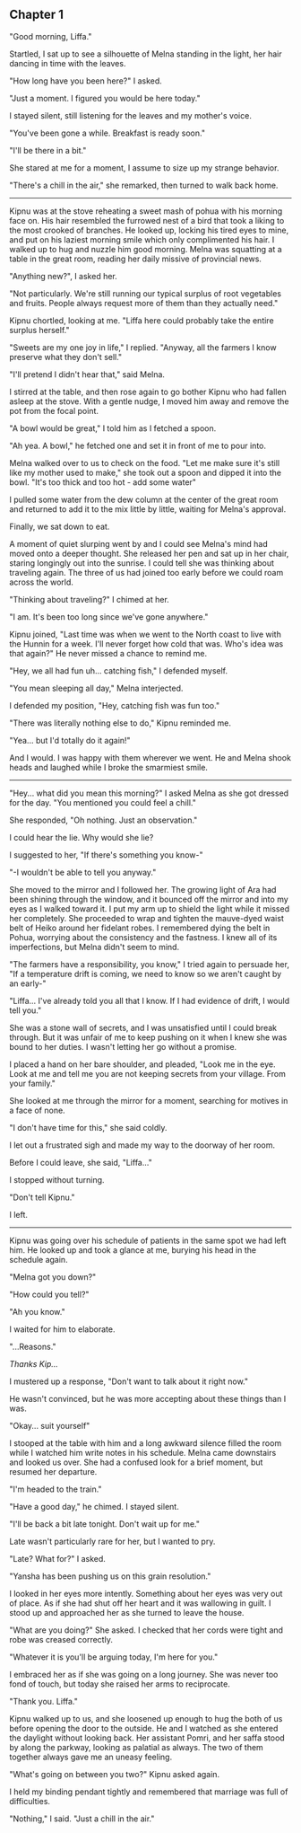 ## Chapter 1

"Good morning, Liffa."

Startled, I sat up to see a silhouette of Melna standing in the light, her hair dancing in time with the leaves.

"How long have you been here?" I asked.

"Just a moment. I figured you would be here today."

I stayed silent, still listening for the leaves and my mother's voice.

"You've been gone a while. Breakfast is ready soon."

"I'll be there in a bit."

She stared at me for a moment, I assume to size up my strange behavior. 

"There's a chill in the air," she remarked, then turned to walk back home.

---

Kipnu was at the stove reheating a sweet mash of pohua with his morning face on. His hair resembled the furrowed nest of a bird that took a liking to the most crooked of branches. He looked up, locking his tired eyes to mine, and put on his laziest morning smile which only complimented his hair. I walked up to hug and nuzzle him good morning. Melna was squatting at a table in the great room, reading her daily missive of provincial news.

"Anything new?", I asked her.

"Not particularly. We're still running our typical surplus of root vegetables and fruits. People always request more of them than they actually need."

Kipnu chortled, looking at me. "Liffa here could probably take the entire surplus herself."

"Sweets are my one joy in life," I replied. "Anyway, all the farmers I know preserve what they don't sell."

"I'll pretend I didn't hear that," said Melna.

I stirred at the table, and then rose again to go bother Kipnu who had fallen asleep at the stove. With a gentle nudge, I moved him away and remove the pot from the focal point.

"A bowl would be great," I told him as I fetched a spoon.

"Ah yea. A bowl," he fetched one and set it in front of me to pour into.

Melna walked over to us to check on the food. "Let me make sure it's still like my mother used to make," she took out a spoon and dipped it into the bowl. "It's too thick and too hot - add some water"

I pulled some water from the dew column at the center of the great room and returned to add it to the mix little by little, waiting for Melna's approval. 

Finally, we sat down to eat.

A moment of quiet slurping went by and I could see Melna's mind had moved onto a deeper thought. She released her pen and sat up in her chair, staring longingly out into the sunrise. I could tell she was thinking about traveling again. The three of us had joined too early before we could roam across the world.

"Thinking about traveling?" I chimed at her.

"I am. It's been too long since we've gone anywhere."

Kipnu joined, "Last time was when we went to the North coast to live with the Hunnin for a week. I'll never forget how cold that was. Who's idea was that again?" He never missed a chance to remind me.

"Hey, we all had fun uh... catching fish," I defended myself.

"You mean sleeping all day," Melna interjected.

I defended my position, "Hey, catching fish was fun too."

"There was literally nothing else to do," Kipnu reminded me.

"Yea... but I'd totally do it again!"

And I would. I was happy with them wherever we went. He and Melna shook heads and laughed while I broke the smarmiest smile.

---

"Hey... what did you mean this morning?" I asked Melna as she got dressed for the day. "You mentioned you could feel a chill."

She responded, "Oh nothing. Just an observation."

I could hear the lie. Why would she lie?

I suggested to her, "If there's something you know-"

"-I wouldn't be able to tell you anyway."

She moved to the mirror and I followed her. The growing light of Ara had been shining through the window, and it bounced off the mirror and into my eyes as I walked toward it. I put my arm up to shield the light while it missed her completely. She proceeded to wrap and tighten the mauve-dyed waist belt of Heiko around her fidelant robes. I remembered dying the belt in Pohua, worrying about the consistency and the fastness. I knew all of its imperfections, but Melna didn't seem to mind.

"The farmers have a responsibility, you know," I tried again to persuade her, "If a temperature drift is coming, we need to know so we aren't caught by an early-"

"Liffa... I've already told you all that I know. If I had evidence of drift, I would tell you."

She was a stone wall of secrets, and I was unsatisfied until I could break through. But it was unfair of me to keep pushing on it when I knew she was bound to her duties. I wasn't letting her go without a promise.

I placed a hand on her bare shoulder, and pleaded, "Look me in the eye. Look at me and tell me you are not keeping secrets from your village. From your family."

She looked at me through the mirror for a moment, searching for motives in a face of none.

"I don't have time for this," she said coldly.

I let out a frustrated sigh and made my way to the doorway of her room. 

Before I could leave, she said, "Liffa..."

I stopped without turning.

"Don't tell Kipnu."

I left.

---

Kipnu was going over his schedule of patients in the same spot we had left him. He looked up and took a glance at me, burying his head in the schedule again.

"Melna got you down?"

"How could you tell?"

"Ah you know."

I waited for him to elaborate.

"...Reasons."

_Thanks Kip..._

I mustered up a response, "Don't want to talk about it right now."

He wasn't convinced, but he was more accepting about these things than I was.

"Okay... suit yourself"

I stooped at the table with him and a long awkward silence filled the room while I watched him write notes in his schedule. Melna came downstairs and looked us over. She had a confused look for a brief moment, but resumed her departure.

"I'm headed to the train."

"Have a good day," he chimed. I stayed silent.

"I'll be back a bit late tonight. Don't wait up for me."

Late wasn't particularly rare for her, but I wanted to pry.

"Late? What for?" I asked.

"Yansha has been pushing us on this grain resolution."

I looked in her eyes more intently. Something about her eyes was very out of place. As if she had shut off her heart and it was wallowing in guilt. I stood up and approached her as she turned to leave the house.

"What are you doing?" She asked. I checked that her cords were tight and robe was creased correctly.

"Whatever it is you'll be arguing today, I'm here for you."

I embraced her as if she was going on a long journey. She was never too fond of touch, but today she raised her arms to reciprocate.

"Thank you. Liffa."

Kipnu walked up to us, and she loosened up enough to hug the both of us before opening the door to the outside. He and I watched as she entered the daylight without looking back. Her assistant Pomri, and her saffa stood by along the parkway, looking as palatial as always. The two of them together always gave me an uneasy feeling.

"What's going on between you two?" Kipnu asked again.

 I held my binding pendant tightly and remembered that marriage was full of difficulties.

"Nothing," I said. "Just a chill in the air."
